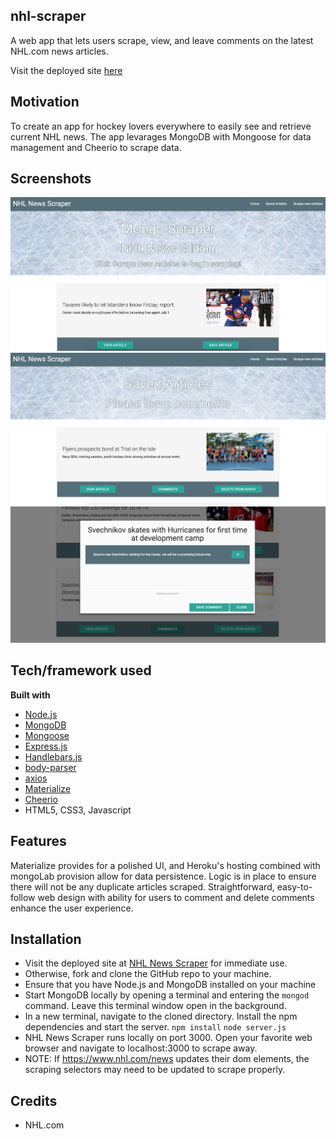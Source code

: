## nhl-scraper
A web app that lets users scrape, view, and leave comments on the latest NHL.com news articles.

Visit the deployed site [here](https://vast-bastion-74164.herokuapp.com/)

## Motivation
To create an app for hockey lovers everywhere to easily see and retrieve current NHL news. The app levarages MongoDB with Mongoose for data management and Cheerio to scrape data.
 
## Screenshots
![screenshot of site](./public/assets/images/screenshot.png)
![screenshot of site2](./public/assets/images/screenshot2.png)
![screenshot of site3](./public/assets/images/screenshot3.png)

## Tech/framework used
<b>Built with</b>
- [Node.js](https://nodejs.org/en/)
- [MongoDB](https://www.mongodb.com/)
- [Mongoose](http://mongoosejs.com/)
- [Express.js](https://www.npmjs.com/package/express)
- [Handlebars.js](https://www.npmjs.com/package/express-handlebars)
- [body-parser](https://www.npmjs.com/package/body-parser)
- [axios](https://www.npmjs.com/package/axios)
- [Materialize](http://materializecss.com/)
- [Cheerio](https://www.npmjs.com/package/cheerio)
- HTML5, CSS3, Javascript

## Features
Materialize provides for a polished UI, and Heroku's hosting combined with mongoLab provision allow for data persistence. Logic is in place to ensure there will not be any duplicate articles scraped. Straightforward, easy-to-follow web design with ability for users to comment and delete comments enhance the user experience.

## Installation
- Visit the deployed site at [NHL News Scraper](https://vast-bastion-74164.herokuapp.com/) for immediate use.
- Otherwise, fork and clone the GitHub repo to your machine.
- Ensure that you have Node.js and MongoDB installed on your machine
- Start MongoDB locally by opening a terminal and entering the ```mongod``` command. Leave this terminal window open in the background.
- In a new terminal, navigate to the cloned directory. Install the npm dependencies and start the server.
    ```npm install```
    ```node server.js```
- NHL News Scraper runs locally on port 3000. Open your favorite web browser and navigate to localhost:3000 to scrape away.
- NOTE: If https://www.nhl.com/news updates their dom elements, the scraping selectors may need to be updated to scrape properly.

## Credits
- NHL.com

